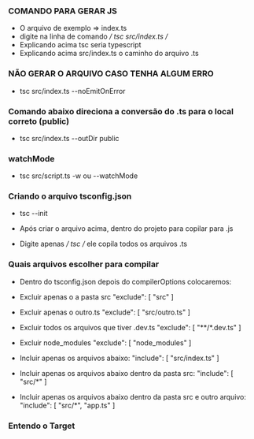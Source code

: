### COMANDO PARA GERAR JS ###
- O arquivo de exemplo => index.ts
- digite na linha de comando */ tsc src/index.ts /*
- Explicando acima tsc seria typescript 
- Explicando acima src/index.ts o caminho do arquivo .ts


### NÃO GERAR O ARQUIVO CASO TENHA ALGUM ERRO ###
- tsc src/index.ts --noEmitOnError

### Comando abaixo direciona a conversão do .ts para o local correto (public) ### 
- tsc src/index.ts --outDir public


### watchMode ###
- tsc src/script.ts -w ou --watchMode

### Criando o arquivo tsconfig.json ###
- tsc --init

- Após criar o arquivo acima, dentro do projeto para copilar para .js
- Digite apenas */ tsc /* ele copila todos os arquivos .ts

### Quais arquivos escolher para compilar ###

- Dentro do tsconfig.json depois do compilerOptions  colocaremos: 
- Excluir apenas o a pasta src
"exclude": [
    "src"
  ]
- Excluir apenas o outro.ts
"exclude": [
    "src/outro.ts"
  ]

- Excluir todos os arquivos que tiver .dev.ts
"exclude": [
    "**/*.dev.ts"
  ]
- Excluir node_modules
"exclude": [
    "node_modules"
  ]

- Incluir apenas os arquivos abaixo:
 "include": [
    "src/index.ts"
  ]
- Incluir apenas os arquivos abaixo dentro da pasta src:
 "include": [
    "src/*"
  ]
- Incluir apenas os arquivos abaixo dentro da pasta src e outro arquivo:
 "include": [
    "src/*",
    "app.ts"
  ]


### Entendo o Target ###

